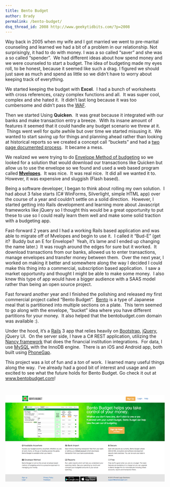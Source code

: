 ```yaml
---
title: Bento Budget
author: Brady
permalink: /bento-budget/
dsq_thread_id: 2008 http://www.geekytidbits.com/?p=2008
---
```

Way back in 2005 when my wife and I got married we went to pre-marital counseling and learned we had a bit of a problem in our relationship. Not surprisingly, it had to do with money. I was a so called &#8220;saver&#8221; and she was a so called &#8220;spender&#8221;.  We had different ideas about how spend money and we were counseled to start a budget. The idea of budgeting made my eyes roll, to be honest, because it seemed like such a drag. I figured we should just save as much and spend as little so we didn&#8217;t have to worry about keeping track of everything.

We started keeping the budget with **Excel**.  I had a bunch of worksheets with cross references, crazy complex functions and all.  It was super cool, complex and she hated it.  It didn&#8217;t last long because it was too cumbersome and didn&#8217;t pass the <a href="http://en.wikipedia.org/wiki/Wife_acceptance_factor" target="_blank">WAF</a>.

Then we started Using **Quicken**.  It was great because it integrated with our banks and make transaction entry a breeze.  With its insane amount of features it seemed that it could handle any budget scenario we threw at it.  Things went well for quite awhile but over time we started misusing it.  We wanted to start saving up for things and planning ahead rather than looking at historical reports so we created a concept call &#8220;buckets&#8221; and had a <a href="https://docs.google.com/document/d/1nJ1Bh33jDXUfl_rjs9cbHxHI7J7Or_REopwBRxa5hwM/edit?usp=sharing" target="_blank">two page documented process</a>.  It became a mess.

We realized we were trying to do <a href="http://en.wikipedia.org/wiki/Envelope_system" target="_blank">Envelope Method of budgeting</a> so we looked for a solution that would download our transactions like Quicken but allow us to use the envelope so we found and used a web based program called **<a href="http://www.mvelopes.com/" target="_blank">Mvelopes</a>**.  It was nice.  It was real nice.  It did all we wanted it to. However, it was expensive and sluggish (Flash based).

Being a software developer, I began to think about rolling my own solution.  I had about 3 false starts (C# WinForms, Silverlight, simple HTML app) over the course of a year and couldn&#8217;t settle on a solid direction.  However, I started getting into Rails development and learning more about Javascript frameworks like jQuery so I thought this would be a great opportunity to put these to use so I could really learn them well and make some solid traction with a budgeting app.

Fast-forward 2 years and I had a working Rails based application and was able to migrate off of Mvelopes and begin to use it.  I called it &#8220;Bud-E&#8221; (get it?  Buddy but an E for Envelope?  Yeah, it&#8217;s lame and I ended up changing the name later.)  It was rough around the edges for sure but it worked.  It download transactions from our banks, allowed us to enter transactions, manage envelopes and transfer money between them.  Over the next year, I worked on making it better and somewhere along the way I decided I could make this thing into a commercial, subscription based application.  I saw a market opportunity and thought I might be able to make some money.  I also knew this type of app would have a bigger audience with a SAAS model rather than being an open source project.

Fast forward another year and I finished the polishing and released my first commercial project called &#8220;Bento Budget&#8221;.  <a href="http://en.wikipedia.org/wiki/Bento" target="_blank">Bento</a> is a type of Japanese meal that is partitioned into multiple sections on a plate.  This term seemed to go along with the envelope, &#8220;bucket&#8221; idea where you have different partitions for your money.  It also helped that the bentobudget.com domain was available :).

Under the hood, it&#8217;s a <a href="http://rubyonrails.org/" target="_blank">Rails</a> 3 app that relies heavily on <a href="http://getbootstrap.com/" target="_blank">Bootstrap</a>, <a href="http://jquery.com/" target="_blank">jQuery</a>, jQuery UI.  On the server side, I have a C# REST application, utilizing the<a href="http://nancyfx.org/" target="_blank"> Nancy framework</a> that does the financial institution integrations.  For data, I use <a href="http://www.mysql.com/" target="_blank">MySQL</a> with the InnoDB engine.  There is an iOS and Android app, both built using <a href="http://phonegap.com/" target="_blank">PhoneGap</a>.

This project was a lot of fun and a *ton* of work.  I learned many useful things along the way.  I&#8217;ve already had a good bit of interest and usage and am excited to see what the future holds for Bento Budget. Go check it out at <a href="http://www.bentobudget.com" target="_blank">www.bentobudget.com</a>!

&nbsp;

[<img src="/media/bento-website.png" alt="Bento Budget" />][1]

 [1]: /media/bento-website.png

